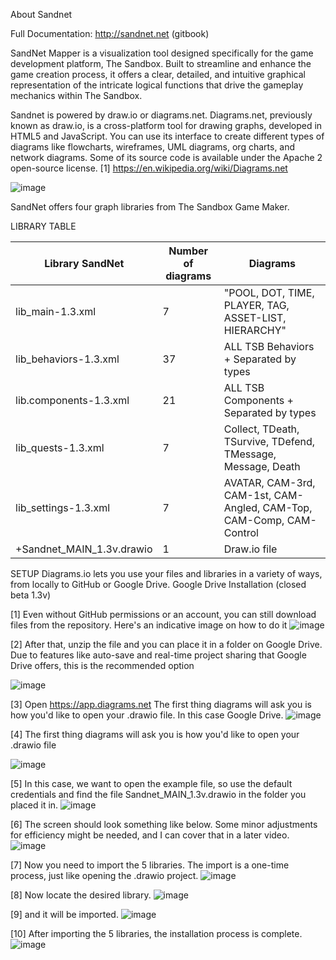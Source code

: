 About Sandnet

Full Documentation: http://sandnet.net (gitbook)

SandNet Mapper is a visualization tool designed specifically for the game development platform, The Sandbox. 
Built to streamline and enhance the game creation process, it offers a clear, detailed, and intuitive graphical representation of the intricate logical functions that drive the gameplay mechanics within The Sandbox.

Sandnet is powered by draw.io or diagrams.net. Diagrams.net, previously known as draw.io, is a cross-platform tool for drawing graphs, developed in HTML5 and JavaScript. 
You can use its interface to create different types of diagrams like flowcharts, wireframes, UML diagrams, org charts, and network diagrams. Some of its source code is available under the Apache 2 open-source license.
[1] https://en.wikipedia.org/wiki/Diagrams.net

![image](https://github.com/danielcampetti/sandnet/assets/82032496/2ea97509-5e44-42f9-9ae7-a11cbe6abc56?w=550)

SandNet offers four graph libraries from The Sandbox Game Maker.

LIBRARY TABLE
<table class="tg">
<thead>
  <tr>
    <th class="tg-0pky">Library SandNet</th>
    <th class="tg-0pky">Number of diagrams</th>
    <th class="tg-0lax">Diagrams</th>
  </tr>
</thead>
<tbody>
  <tr>
    <td class="tg-0pky">lib_main-1.3.xml</td>
    <td class="tg-0pky">7</td>
    <td class="tg-0lax">"POOL, DOT, TIME, PLAYER, TAG, ASSET-LIST, HIERARCHY"</td>
  </tr>
  <tr>
    <td class="tg-0pky">lib_behaviors-1.3.xml</td>
    <td class="tg-0pky">37</td>
    <td class="tg-0lax">ALL TSB Behaviors + Separated by types</td>
  </tr>
  <tr>
    <td class="tg-0pky">lib.components-1.3.xml</td>
    <td class="tg-0pky">21</td>
    <td class="tg-0lax">ALL TSB Components + Separated by types</td>
  </tr>
  <tr>
    <td class="tg-0pky">lib_quests-1.3.xml</td>
    <td class="tg-0pky">7</td>
    <td class="tg-0lax">Collect, TDeath, TSurvive, TDefend, TMessage, Message, Death</td>
  </tr>
  <tr>
    <td class="tg-0lax">lib_settings-1.3.xml</td>
    <td class="tg-0lax">7</td>
    <td class="tg-0lax">AVATAR, CAM-3rd, CAM-1st, CAM-Angled, CAM-Top, CAM-Comp, CAM-Control</td>
  </tr>
  <tr>
    <td class="tg-0lax">+Sandnet_MAIN_1.3v.drawio</td>
    <td class="tg-0lax">1</td>
    <td class="tg-0lax">Draw.io file</td>
  </tr>
</tbody>
</table>

SETUP
Diagrams.io lets you use your files and libraries in a variety of ways, from locally to GitHub or Google Drive.
Google Drive Installation (closed beta 1.3v)

[1] Even without GitHub permissions or an account, you can still download files from the repository. Here's an indicative image on how to do it
![image](https://github.com/danielcampetti/sandnet/assets/82032496/d9ea35d4-8e54-4965-a8a2-559157ba64d2)

[2] After that, unzip the file and you can place it in a folder on Google Drive. 
Due to features like auto-save and real-time project sharing that Google Drive offers, this is the recommended option

![image](https://github.com/danielcampetti/sandnet/assets/82032496/fefd1bb0-0d94-411e-ad38-6df8acdb987b?w=150)

[3] Open https://app.diagrams.net
The first thing diagrams will ask you is how you'd like to open your .drawio file. In this case Google Drive.
![image](https://github.com/danielcampetti/sandnet/assets/82032496/33725c2d-75f1-4f31-a5d6-d89f870237d8)

[4] The first thing diagrams will ask you is how you'd like to open your .drawio file

![image](https://github.com/danielcampetti/sandnet/assets/82032496/a5925dea-4d95-4e97-8b52-825bf7c1bc81)

[5] In this case, we want to open the example file, so use the default credentials and find the file Sandnet_MAIN_1.3v.drawio in the folder you placed it in.
![image](https://github.com/danielcampetti/sandnet/assets/82032496/b9564ee4-db33-4ea6-ad13-cfb2b3549118)

[6] The screen should look something like below. Some minor adjustments for efficiency might be needed, and I can cover that in a later video.
![image](https://github.com/danielcampetti/sandnet/assets/82032496/cc800023-649a-423a-91d7-fd1bb547426a)

[7] Now you need to import the 5 libraries. The import is a one-time process, just like opening the .drawio project.
![image](https://github.com/danielcampetti/sandnet/assets/82032496/00807211-fb28-43b8-bac9-7a7bfdb52760)

[8] Now locate the desired library.
![image](https://github.com/danielcampetti/sandnet/assets/82032496/174bc756-d0fe-4839-acf5-a0a5b8d8fb69)

[9] and it will be imported.
![image](https://github.com/danielcampetti/sandnet/assets/82032496/ffe08b76-0dfb-4c7b-9cbc-6000a62c7352)

[10] After importing the 5 libraries, the installation process is complete.
![image](https://github.com/danielcampetti/sandnet/assets/82032496/b535c0e3-e291-479a-bb90-a645263853e9)




